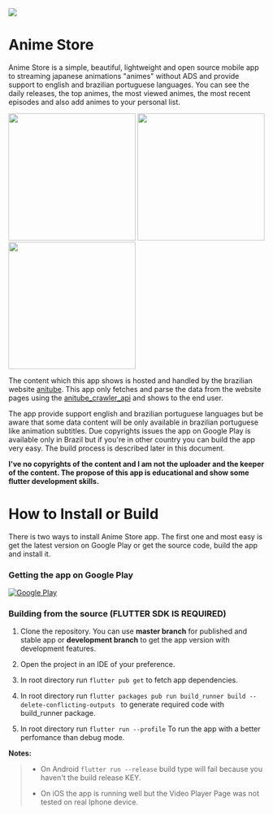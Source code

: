 ![](https://github.com/sc4v3ng3r/animeapp_course/blob/development/android/app/src/main/res/mipmap-xxxhdpi/ic_launcher.png?raw=true)
# Anime Store 

Anime Store is a simple, beautiful, lightweight and open source mobile app to streaming japanese animations "animes" without ADS and provide support to english and brazilian portuguese languages. You can see the daily releases, the top animes, the most viewed animes, the most recent episodes and also add animes to your personal list. 


<p float="left">
  <img src="https://s5.gifyu.com/images/app_startupf7a34bdb2ef8352f.gif" width="250" />
  <img src="https://s5.gifyu.com/images/home_to_details00ff993998186b6a.gif" width="250" /> 
  <img src="https://s5.gifyu.com/images/playe14beaa32c2b9207.gif" width="250" />
</p>


The content which this app shows is hosted and handled by the brazilian website [anitube](https://www.anitube.site/). This app only fetches and parse the data from the website pages using the [anitube_crawler_api](https://github.com/sc4v3ng3r/anitube_crawler_api) and shows to the end user.

The app provide support english and brazilian portuguese languages but be aware that some data content will be only available in brazilian portuguese like animation subtitles. Due copyrights issues the app on Google Play is available only in Brazil but if you're in other country you can build the app very easy. The build process is described later in this document.

**I've no copyrights of the content and I am not the uploader and the keeper of the content. The propose of this app is educational and show some flutter development skills.**
 

# How to Install or Build

There is two ways to install Anime Store app. The first one and most easy is get the latest version on Google Play or get the source code, build the app and install it.

###  Getting the app on Google Play

[![Google Play](https://github.com/sc4v3ng3r/animeapp_course/blob/development/external_resources/badges/google-play-badge.png?raw=true)](https://play.google.com/store/apps/details?id=boaventura.com.br.anime_app)


### Building from the source (FLUTTER SDK IS REQUIRED)

1) Clone the repository. You can use **master branch** for published and stable app or **development branch** to get the app version with development features.

2) Open the project in an IDE of your preference.
3) In root directory run ``` flutter pub get ``` to fetch app dependencies.
4) In root directory run ```flutter packages pub run build_runner build --delete-conflicting-outputs ``` to generate required code with build_runner package.
5) In root directory run ```flutter run --profile``` To run the app with a better perfomance than debug mode.

**Notes:**
> * On Android ```flutter run --release``` build type will fail because you haven't the build release KEY.
> 
> * On iOS the app is running well but the Video Player Page was not tested on real Iphone device.
